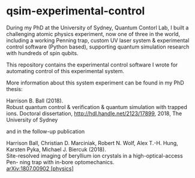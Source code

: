 # qsim-experimental-control
During my PhD at the University of Sydney, Quantum Contorl Lab, I built a challenging atomic physics experiment, now one of three in the world, including a working Penning trap, custom UV laser system & experimental control software (Python based), supporting quantum simulation research with hundreds of spin qubits. 

This repository contains the experimental control software I wrote for automating control of this experimental system. 

More information about this system experiment can be found in my PhD thesis: 

Harrison B. Ball (2018).   
Robust quantum control & verification & quantum simulation with trapped ions.
Doctoral dissertation, http://hdl.handle.net/2123/17899, 2018, The University of Sydney

and in the follow-up publication

Harrison Ball, Christian D. Marciniak, Robert N. Wolf, Alex T.-H. Hung, Karsten Pyka, Michael J. Biercuk (2018).   
Site-resolved imaging of beryllium ion crystals in a high-optical-access Pen- ning trap with in-bore optomechanics. 
<br />
[arXiv:1807.00902 [physics]](https://arxiv.org/abs/1807.00902)


